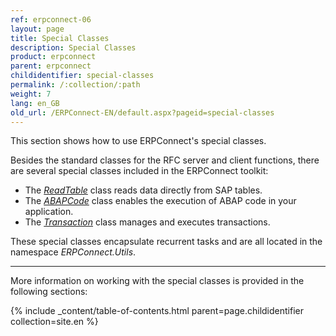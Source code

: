 ```yaml
---
ref: erpconnect-06
layout: page
title: Special Classes
description: Special Classes
product: erpconnect
parent: erpconnect
childidentifier: special-classes
permalink: /:collection/:path
weight: 7
lang: en_GB
old_url: /ERPConnect-EN/default.aspx?pageid=special-classes
---
```


This section shows how to use ERPConnect's special classes.

Besides the standard classes for the RFC server and client functions, there are several special classes included in the ERPConnect toolkit:
- The [*ReadTable*](./special-classes/reading-sap-tables-directly-with-readtable) class reads data directly from SAP tables.
- The [*ABAPCode*](./special-classes/abap-code) class enables the execution of ABAP code in your application.
- The [*Transaction*](./special-classes/managing-and-executing-transactions-the-class-transaction) class manages and executes transactions.
 
These special classes encapsulate recurrent tasks and are all located in the namespace *ERPConnect.Utils*. 

****
More information on working with the special classes is provided in the following sections:

{% include _content/table-of-contents.html parent=page.childidentifier collection=site.en %}